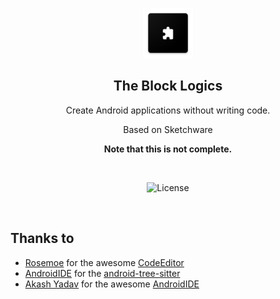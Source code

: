 <p align="center">
  <img src="./assets/app_icon.png" alt="The Block Logics" width="80" height="80"/>
</p>

<h2 align="center"><b>The Block Logics</b></h2>
<p align="center">
  Create Android applications without writing code.
</p>
<p align="center">
  Based on Sketchware
</p>
<p align="center">
   <b>Note that this is not complete.</b>
</p>
<br>

<p align="center">
<!-- License -->
<img src="https://img.shields.io/badge/License-GPLv3-blue.svg" alt="License"></p>

</p>

<br>


## Thanks to
- [Rosemoe](https://github.com/Rosemoe) for the awesome [CodeEditor](https://github.com/Rosemoe/sora-editor)
- [AndroidIDE](https://github.com/AndroidIDEOfficial/AndroidIDE) for the [android-tree-sitter](https://github.com/AndroidIDEOfficial/android-tree-sitter)
- [Akash Yadav](https://github.com/itsaky) for the awesome [AndroidIDE](https://github.com/AndroidIDEOfficial/AndroidIDE)
